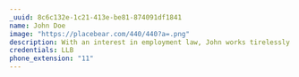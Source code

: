 ```yaml
---
_uuid: 8c6c132e-1c21-413e-be81-874091df1841
name: John Doe
image: "https://placebear.com/440/440?a=.png"
description: With an interest in employment law, John works tirelessly to improve workplaces.
credentials: LLB
phone_extension: "11"
---
```

